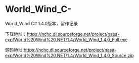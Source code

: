 # World_Wind_C-
World_Wind C# 1.4.0版本，留作记录


下载地址：https://nchc.dl.sourceforge.net/project/nasa-exp/World%20Wind%20.NET/1.4/World_Wind_1.4.0_Full.exe


源码地址:https://nchc.dl.sourceforge.net/project/nasa-exp/World%20Wind%20.NET/1.4/World_Wind_1.4.0_Source.zip

